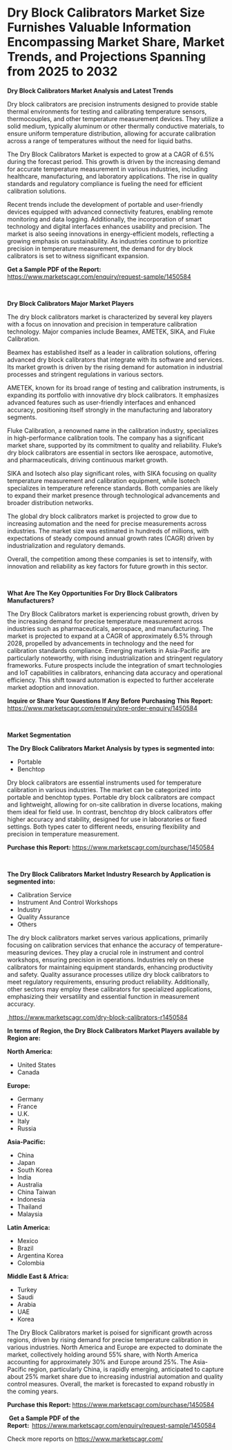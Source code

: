 <p><h1>Dry Block Calibrators Market Size Furnishes Valuable Information Encompassing Market Share, Market Trends, and Projections Spanning from 2025 to 2032</h1></p><p><strong>Dry Block Calibrators Market Analysis and Latest Trends</strong></p>
<p><p>Dry block calibrators are precision instruments designed to provide stable thermal environments for testing and calibrating temperature sensors, thermocouples, and other temperature measurement devices. They utilize a solid medium, typically aluminum or other thermally conductive materials, to ensure uniform temperature distribution, allowing for accurate calibration across a range of temperatures without the need for liquid baths.</p><p>The Dry Block Calibrators Market is expected to grow at a CAGR of 6.5% during the forecast period. This growth is driven by the increasing demand for accurate temperature measurement in various industries, including healthcare, manufacturing, and laboratory applications. The rise in quality standards and regulatory compliance is fueling the need for efficient calibration solutions. </p><p>Recent trends include the development of portable and user-friendly devices equipped with advanced connectivity features, enabling remote monitoring and data logging. Additionally, the incorporation of smart technology and digital interfaces enhances usability and precision. The market is also seeing innovations in energy-efficient models, reflecting a growing emphasis on sustainability. As industries continue to prioritize precision in temperature measurement, the demand for dry block calibrators is set to witness significant expansion.</p></p>
<p><strong>Get a Sample PDF of the Report:&nbsp;</strong> <a href="https://www.marketscagr.com/enquiry/request-sample/1450584?utm_campaign=2390&utm_medium=2&utm_source=Github&utm_content=ia&utm_term=21022025&utm_id=dry-block-calibrators">https://www.marketscagr.com/enquiry/request-sample/1450584</a></p>
<p>&nbsp;</p>
<p><strong>Dry Block Calibrators Major Market Players</strong></p>
<p><p>The dry block calibrators market is characterized by several key players with a focus on innovation and precision in temperature calibration technology. Major companies include Beamex, AMETEK, SIKA, and Fluke Calibration. </p><p>Beamex has established itself as a leader in calibration solutions, offering advanced dry block calibrators that integrate with its software and services. Its market growth is driven by the rising demand for automation in industrial processes and stringent regulations in various sectors. </p><p>AMETEK, known for its broad range of testing and calibration instruments, is expanding its portfolio with innovative dry block calibrators. It emphasizes advanced features such as user-friendly interfaces and enhanced accuracy, positioning itself strongly in the manufacturing and laboratory segments.</p><p>Fluke Calibration, a renowned name in the calibration industry, specializes in high-performance calibration tools. The company has a significant market share, supported by its commitment to quality and reliability. Fluke’s dry block calibrators are essential in sectors like aerospace, automotive, and pharmaceuticals, driving continuous market growth.</p><p>SIKA and Isotech also play significant roles, with SIKA focusing on quality temperature measurement and calibration equipment, while Isotech specializes in temperature reference standards. Both companies are likely to expand their market presence through technological advancements and broader distribution networks.</p><p>The global dry block calibrators market is projected to grow due to increasing automation and the need for precise measurements across industries. The market size was estimated in hundreds of millions, with expectations of steady compound annual growth rates (CAGR) driven by industrialization and regulatory demands.</p><p>Overall, the competition among these companies is set to intensify, with innovation and reliability as key factors for future growth in this sector.</p></p>
<p>&nbsp;</p>
<p><strong>What Are The Key Opportunities For Dry Block Calibrators Manufacturers?</strong></p>
<p><p>The Dry Block Calibrators market is experiencing robust growth, driven by the increasing demand for precise temperature measurement across industries such as pharmaceuticals, aerospace, and manufacturing. The market is projected to expand at a CAGR of approximately 6.5% through 2028, propelled by advancements in technology and the need for calibration standards compliance. Emerging markets in Asia-Pacific are particularly noteworthy, with rising industrialization and stringent regulatory frameworks. Future prospects include the integration of smart technologies and IoT capabilities in calibrators, enhancing data accuracy and operational efficiency. This shift toward automation is expected to further accelerate market adoption and innovation.</p></p>
<p><strong>Inquire or Share Your Questions If Any Before Purchasing This Report:</strong> <a href="https://www.marketscagr.com/enquiry/pre-order-enquiry/1450584?utm_campaign=2390&utm_medium=2&utm_source=Github&utm_content=ia&utm_term=21022025&utm_id=dry-block-calibrators">https://www.marketscagr.com/enquiry/pre-order-enquiry/1450584</a></p>
<p>&nbsp;</p>
<p><strong>Market Segmentation</strong></p>
<p><strong>The Dry Block Calibrators Market Analysis by types is segmented into:</strong></p>
<p><ul><li>Portable</li><li>Benchtop</li></ul></p>
<p><p>Dry block calibrators are essential instruments used for temperature calibration in various industries. The market can be categorized into portable and benchtop types. Portable dry block calibrators are compact and lightweight, allowing for on-site calibration in diverse locations, making them ideal for field use. In contrast, benchtop dry block calibrators offer higher accuracy and stability, designed for use in laboratories or fixed settings. Both types cater to different needs, ensuring flexibility and precision in temperature measurement.</p></p>
<p><strong>Purchase this Report:&nbsp;</strong><a href="https://www.marketscagr.com/purchase/1450584?utm_campaign=2390&utm_medium=2&utm_source=Github&utm_content=ia&utm_term=21022025&utm_id=dry-block-calibrators">https://www.marketscagr.com/purchase/1450584</a></p>
<p>&nbsp;</p>
<p><strong>The Dry Block Calibrators Market Industry Research by Application is segmented into:</strong></p>
<p><ul><li>Calibration Service</li><li>Instrument And Control Workshops</li><li>Industry</li><li>Quality Assurance</li><li>Others</li></ul></p>
<p><p>The dry block calibrators market serves various applications, primarily focusing on calibration services that enhance the accuracy of temperature-measuring devices. They play a crucial role in instrument and control workshops, ensuring precision in operations. Industries rely on these calibrators for maintaining equipment standards, enhancing productivity and safety. Quality assurance processes utilize dry block calibrators to meet regulatory requirements, ensuring product reliability. Additionally, other sectors may employ these calibrators for specialized applications, emphasizing their versatility and essential function in measurement accuracy.</p></p>
<p><a href="https://www.marketscagr.com/dry-block-calibrators-r1450584?utm_campaign=2390&utm_medium=2&utm_source=Github&utm_content=ia&utm_term=21022025&utm_id=dry-block-calibrators">&nbsp;https://www.marketscagr.com/dry-block-calibrators-r1450584</a></p>
<p><strong>In terms of Region, the Dry Block Calibrators Market Players available by Region are:</strong></p>
<p>
    <p> <strong> North America: </strong>
        <ul>
            <li>United States</li>
            <li>Canada</li>
        </ul>
        </p> 
    <p> <strong> Europe: </strong>
        <ul>
            <li>Germany</li>
            <li>France</li>
            <li>U.K.</li>
            <li>Italy</li>
            <li>Russia</li>
        </ul>
        </p> 
    <p> <strong> Asia-Pacific: </strong>
        <ul>
            <li>China</li>
            <li>Japan</li>
            <li>South Korea</li>
            <li>India</li>
            <li>Australia</li>
            <li>China Taiwan</li>
            <li>Indonesia</li>
            <li>Thailand</li>
            <li>Malaysia</li>
        </ul>
        </p> 
    <p> <strong> Latin America: </strong>
        <ul>
            <li>Mexico</li>
            <li>Brazil</li>
            <li>Argentina Korea</li>
            <li>Colombia</li>
        </ul>
        </p> 
    <p> <strong> Middle East & Africa: </strong>
        <ul>
            <li>Turkey</li>
            <li>Saudi</li>
            <li>Arabia</li>
            <li>UAE</li>
            <li>Korea</li>
        </ul>
    </p>
    </p>
<p><p>The Dry Block Calibrators market is poised for significant growth across regions, driven by rising demand for precise temperature calibration in various industries. North America and Europe are expected to dominate the market, collectively holding around 55% share, with North America accounting for approximately 30% and Europe around 25%. The Asia-Pacific region, particularly China, is rapidly emerging, anticipated to capture about 25% market share due to increasing industrial automation and quality control measures. Overall, the market is forecasted to expand robustly in the coming years.</p></p>
<p><strong>Purchase this Report: </strong><a href="https://www.marketscagr.com/purchase/1450584?utm_campaign=2390&utm_medium=2&utm_source=Github&utm_content=ia&utm_term=21022025&utm_id=dry-block-calibrators">https://www.marketscagr.com/purchase/1450584</a></p>
<p>&nbsp;<strong>Get a Sample PDF of the Report:&nbsp;&nbsp;</strong><a href="https://www.marketscagr.com/enquiry/request-sample/1450584?utm_campaign=2390&utm_medium=2&utm_source=Github&utm_content=ia&utm_term=21022025&utm_id=dry-block-calibrators">https://www.marketscagr.com/enquiry/request-sample/1450584</a></p>
<p><strong></strong></p>
<p>Check more reports on <a href="https://www.marketscagr.com/?utm_campaign=2390&utm_medium=2&utm_source=Github&utm_content=ia&utm_term=21022025&utm_id=dry-block-calibrators">https://www.marketscagr.com/</a></p>